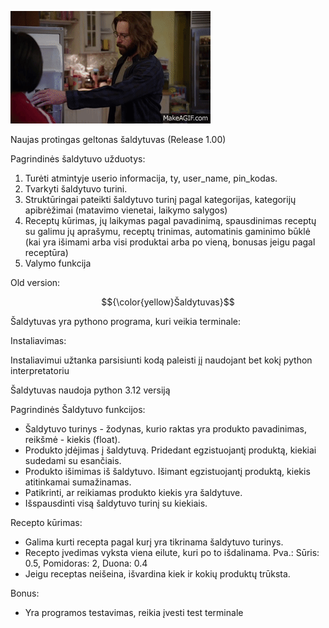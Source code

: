 ![](smart_fridge_gif.gif)

Naujas protingas geltonas šaldytuvas (Release 1.00)

Pagrindinės šaldytuvo užduotys:

1) Turėti atmintyje userio informacija, ty, user_name, pin_kodas.
2) Tvarkyti šaldytuvo turini.
3) Struktūringai pateikti šaldytuvo turinį pagal kategorijas, kategorijų apibrėžimai (matavimo vienetai, laikymo salygos)
4) Receptų kūrimas, jų laikymas pagal pavadinimą, spausdinimas receptų su galimu jų aprašymu, receptų trinimas, automatinis gaminimo būklė (kai yra išimami arba visi produktai arba po vieną, bonusas jeigu pagal receptūra)
5) Valymo funkcija



Old version:

$${\color{yellow}Šaldytuvas}$$


Šaldytuvas yra pythono programa, kuri veikia terminale:

Instaliavimas:

Instaliavimui užtanka parsisiunti kodą paleisti jį naudojant bet kokį python interpretatoriu

Šaldytuvas naudoja python 3.12 versiją

Pagrindinės Šaldytuvo funkcijos:

* Šaldytuvo turinys - žodynas, kurio raktas yra produkto pavadinimas, reikšmė - kiekis (float).
* Produkto įdėjimas į šaldytuvą. Pridedant egzistuojantį produktą, kiekiai sudedami su esančiais.
* Produkto išimimas iš šaldytuvo. Išimant egzistuojantį produktą, kiekis atitinkamai sumažinamas.
* Patikrinti, ar reikiamas produkto kiekis yra šaldytuve.
* Išspausdinti visą šaldytuvo turinį su kiekiais.

Recepto kūrimas:

* Galima kurti recepta pagal kurį yra tikrinama šaldytuvo turinys.
* Recepto įvedimas vyksta viena eilute, kuri po to išdalinama. Pva.: Sūris: 0.5, Pomidoras: 2, Duona: 0.4
* Jeigu receptas neišeina, išvardina kiek ir kokių produktų trūksta.

Bonus:

* Yra programos testavimas, reikia įvesti test terminale
